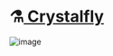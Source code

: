 ⚗️[ Crystalfly](https://codeforces.com/gym/103470/problem/H)
=====
   ![image](https://user-images.githubusercontent.com/92497177/149550402-67f31cae-9946-4abf-badb-7e1654c6cba8.png)
